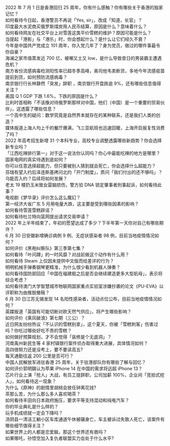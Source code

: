 2022 年 7 月 1 日是香港回归 25 周年，你有什么感触？你有哪些关于香港的独家记忆？  
如何看待今日起，香港警员不再说「Yes, sir」，改成「知道，长官」？  
印度最大水泥商买俄罗斯煤炭用人民币结算，原因是什么？意味着什么？  
如何看待网友在社交平台上对雪莲这类平价雪糕的维护？原因可能是什么？  
当提起「港影」与「港乐」时，你会想起什么？是什么让它们经久不衰？  
今年是中国共产党成立 101 周年，你入党几年了？身为党员，做过的哪件事最令你自豪？  
海澜之家市值蒸发近 700 亿，被嘲又土又 low，是什么导致昔日的男装霸主遭遇危机？  
南方省份流感病毒检测阳性率已超冬季高峰，奥司他韦卖断货，多地今年流感疫苗提前到货，如何预防流感病毒？  
南京银行行长林静然「突发」辞职 ，南京银行开盘跌逾 9%，还有哪些信息值得关注？  
美国 Q 1 GDP 下跌 1.6%，下跌的原因是什么？  
比利时首相称「不该像对待俄罗斯那样对中国，他们（中国）是一个重要的贸易伙伴」，这透露了哪些信息？  
一个高中生的疑问：数学究竟是自然界本就存在的某种联系，还是我们人类的创造？  
媒体报道上海人均上千的餐厅爆满，飞三亚航班也迅速回暖，上海开启报复性消费了吗？  
2022 年高考招生新增 31 个本科专业，高校专业调整透露哪些新趋势？你会选择新专业吗？  
「江西吃辣排行第一」对于这一说法你认同吗？你心中最能吃辣的地方是哪里？  
国家电网的真实待遇到底如何？  
你可以任意选择超能力，但只要被别人猜到就会死亡，你会选择什么超能力？  
芬瑞有望入约后泽连斯基拷问北约「开门制度」，质问「我们付出的还不够吗」？乌能否入约？后续将如何发展？  
老太 19 楼扔玉米致女婴脑损伤，警方验 DNA 锁定肇事者刑事起诉，如何看待此事？  
电视剧《梦华录》评价怎么这么魔幻？  
第一经济大省广东 5 月用电量大跌，这主要是受到哪些因素的影响？  
如何看待雪莲雪糕辟谣？  
如何看待杜兰特向篮网提出请求交易申请？  
2022 年上半年结束了，年初的愿望达成了多少？下半年第一天你对自己有哪些期许？  
6 月 30 日安徽新增确诊病例 9 例、无症状感染者 98 例，目前当地疫情情况如何？  
如何评价《黑袍纠察队》第三季第七集？  
如何看待「叶问蹲」的一时风靡？对战前做这个动作有什么用？  
如何看待 Steam 上仅因未提供中文版而给差评的行为？  
明明机械手弹奏钢琴更精准，为什么很少看到机器人弹奏？  
如何看待国防部回应「中国在福建舰之后是否会继续建造更多大型航母」，表示将综合考虑？  
如何看待澳门大学智慧城市物联网国家重点实验室涉嫌抄袭的论文《PU-EVA》以评职称为由推脱撤稿？  
6 月 30 日江苏无锡发现 14 名阳性感染者，活动点位公布，目前当地疫情情况如何？  
英媒报道「英国有可能切断对欧天然气供应」，将产生哪些影响？  
如何评价《乘风破浪》第七期（三公）？  
近日网友纷纷热议「不认识的雪糕别拿」，这个夏天，你被「雪糕刺客」伤害过吗？你吃过哪些好吃不贵的雪糕？  
如何做好预算规划，才不会觉得「装修是个无底洞」？  
河南禹州新民生等 4 家村镇银行案件侦办取得重大进展，具体情况如何？  
高四很努力还是没考上，要不要读高五?  
每天通勤往返 200 公里是否可行？  
中国人民解放军进驻香港 25 周年，关于驻港部队你有哪些了解与回忆？  
如何评价郭明錤认为苹果 iPhone 14 在中国的需求将远超 iPhone 13？  
芯片行业上演「抢人」大战，有员工提辞职，公司加薪 100%，企业间「竞拍式挖人」，如何看待这一现象？  
为什么《原神》的剧情里胡桃会放任钟离花钱?  
茶那么苦，为什么那么多人喜欢喝茶？  
如何看待丰田向日本政府施压，要求平等支持混动和纯电汽车？  
你的毕业典礼是什么样的？  
玩手机成绩就一定会下降吗？  
汤阴县一清洁工躺小区车库通道午休被碾身亡，车主被诉过失致人死亡，该案件有哪些细节值得关注？  
如果世界上的人都是恋爱脑，那这个世界还有救吗？  
如果哪吒，孙悟空加入复仇者联盟实力会处于什么水平?  
